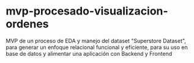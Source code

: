 # mvp-procesado-visualizacion-ordenes
MVP de un proceso de EDA y manejo del dataset "Superstore Dataset", para generar un enfoque relacional funcional y eficiente, para su uso en base de datos y alimentar una aplicación con Backend y Frontend
